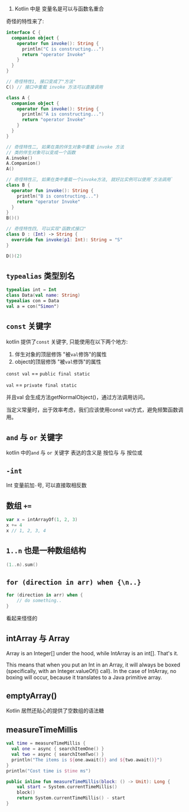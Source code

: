 1. Kotlin 中是 变量名是可以与函数名重合



奇怪的特性来了:

```kotlin
interface C {
  companion object {
    operator fun invoke(): String {
      println("C is constructing...")
      return "operator Invoke"
    }
  }
}

// 奇怪特性1, 接口变成了"方法"
C() // 接口中重载 invoke 方法可以直接调用

class A {
  companion object {
    operator fun invoke(): String {
      println("A is constructing...")
      return "operator Invoke"
    }
  }
}

// 奇怪特性二, 如果在类的伴生对象中重载 invoke 方法
// 类的伴生对象可以变成一个函数
A.invoke()
A.Companion()
A()

// 奇怪特性三, 如果在类中重载一个invoke方法, 就好比实例可以使用`方法调用`
class B {
  operator fun invoke(): String {
    println("B is constructing...")
    return "operator Invoke"
  }
}
B()()

// 奇怪特性四, 可以实现"函数式接口"
class D : (Int) -> String {
  override fun invoke(p1: Int): String = "S"
}

D()(2)
```



## `typealias` 类型别名

```kotlin
typealias int = Int
class Data(val name: String)
typealias con = Data
val a = con("Simon")
```



## `const` 关键字

kotlin 提供了`const` 关键字, 只能使用在以下两个地方:

1. 伴生对象的顶层修饰 "被`val`修饰"的属性
2. object的顶层修饰 "被`val`修饰"的属性

`const val` == `public final static`

`val` == `private final static`

并且val 会生成方法getNormalObject()，通过方法调用访问。



当定义常量时，出于效率考虑，我们应该使用const val方式，避免频繁函数调用。



## `and` 与 `or` 关键字

kotlin 中的`and` 与 `or` 关键字 表达的含义是 按位与 与 按位或



## `-int`

Int 变量前加`-`号, 可以直接取相反数



## 数组 `+=`

```kotlin
var x = intArrayOf(1, 2, 3)
x += 4
x // 1, 2, 3, 4
```



## `1..n` 也是一种数组结构

```kotlin
(1..n).sum()
```



## `for (direction in arr) when {\n..}`

```kotlin
for (direction in arr) when {
	// do something..
}
```

看起来怪怪的



## intArray 与 Array<Int>

Array<Int> is an Integer[] under the hood, while IntArray is an int[]. That's it.

This means that when you put an Int in an Array<Int>, it will always be boxed (specifically, with an Integer.valueOf() call). In the case of IntArray, no boxing will occur, because it translates to a Java primitive array.



## emptyArray()

Kotlin 居然还贴心的提供了空数组的语法糖



## measureTimeMillis

```kotlin
val time = measureTimeMillis {
  val one = async { searchItemOne() }
  val two = async { searchItemTwo() }
  println("The items is ${one.await()} and ${two.await()}")
}
println("Cost time is $time ms")

public inline fun measureTimeMillis(block: () -> Unit): Long {
    val start = System.currentTimeMillis()
    block()
    return System.currentTimeMillis() - start
}
```
